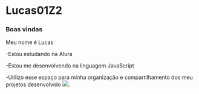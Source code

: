 # Lucas01Z2
### Boas vindas
Meu nome é Lucas

-Estou estudando na Alura

-Estou me desenvolvendo na linguagem JavaScript

-Utilizo esse espaço para minha organização e compartilhamento dos meu projetos desenvolvido
![](https://media1.tenor.com/m/aYOYlFnh6esAAAAC/geto-suguru-jujutsu-kaisen.gif).
